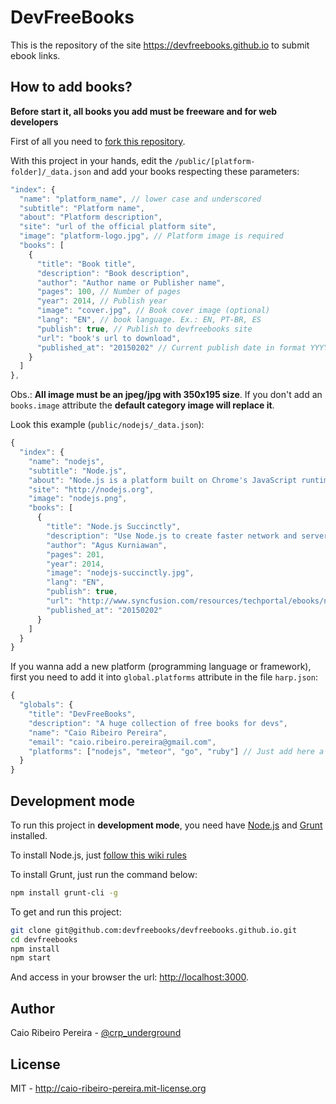 # DevFreeBooks

This is the repository of the site https://devfreebooks.github.io to submit ebook links.

## How to add books?

**Before start it, all books you add must be freeware and for web developers**

First of all you need to [fork this repository](https://github.com/devfreebooks/devfreebooks.github.io/fork).

With this project in your hands, edit the `/public/[platform-folder]/_data.json` and add your books respecting these parameters:

``` javascript
"index": {
  "name": "platform_name", // lower case and underscored
  "subtitle": "Platform name",
  "about": "Platform description",
  "site": "url of the official platform site",
  "image": "platform-logo.jpg", // Platform image is required
  "books": [
    {
      "title": "Book title",
      "description": "Book description",
      "author": "Author name or Publisher name",
      "pages": 100, // Number of pages
      "year": 2014, // Publish year
      "image": "cover.jpg", // Book cover image (optional)
      "lang": "EN", // book language. Ex.: EN, PT-BR, ES
      "publish": true, // Publish to devfreebooks site
      "url": "book's url to download",
      "published_at": "20150202" // Current publish date in format YYYYMMDD
    }
  ]
},
```

Obs.: **All image must be an jpeg/jpg with 350x195 size**. If you don't add an `books.image` attribute the **default category image will replace it**.

Look this example (`public/nodejs/_data.json`):

``` javascript
{
  "index": {
    "name": "nodejs",
    "subtitle": "Node.js",
    "about": "Node.js is a platform built on Chrome's JavaScript runtime for easily building fast, scalable network applications. Node.js uses an event-driven, non-blocking I/O model that makes it lightweight and efficient, perfect for data-intensive real-time applications that run across distributed devices.",
    "site": "http://nodejs.org",
    "image": "nodejs.png",
    "books": [
      {
        "title": "Node.js Succinctly",
        "description": "Use Node.js to create faster network and server-side applications on any scale, improve your existing database applications, or create web apps with JSON data.",
        "author": "Agus Kurniawan",
        "pages": 201,
        "year": 2014,
        "image": "nodejs-succinctly.jpg",
        "lang": "EN",
        "publish": true,
        "url": "http://www.syncfusion.com/resources/techportal/ebooks/nodejs",
        "published_at": "20150202"
      }
    ]
  }
}
```

If you wanna add a new platform (programming language or framework), first you need to add it into `global.platforms` attribute in the file `harp.json`:

``` javascript
{
  "globals": {
    "title": "DevFreeBooks",
    "description": "A huge collection of free books for devs",
    "name": "Caio Ribeiro Pereira",
    "email": "caio.ribeiro.pereira@gmail.com",
    "platforms": ["nodejs", "meteor", "go", "ruby"] // Just add here a new platform
  }
}
```

## Development mode

To run this project in **development mode**, you need have [Node.js](http://nodejs.org) and [Grunt](http://gruntjs.com) installed.

To install Node.js, just [follow this wiki rules](http://nodejs.org/download)

To install Grunt, just run the command below:

``` bash
npm install grunt-cli -g
```

To get and run this project:

``` bash
git clone git@github.com:devfreebooks/devfreebooks.github.io.git
cd devfreebooks
npm install
npm start
```

And access in your browser the url: [http://localhost:3000](http://localhost:3000).

## Author

Caio Ribeiro Pereira - [@crp_underground](http://twitter.com/crp_underground)

## License

MIT - http://caio-ribeiro-pereira.mit-license.org
